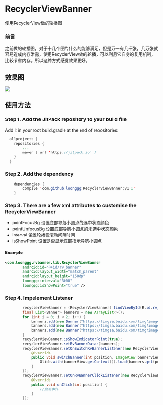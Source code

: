 # RecyclerViewBanner
使用RecyclerView做的轮播图

### 前言
之前做的轮播图，对于十几个图片什么的能够满足，但是万一有几千张，几万张就容易造成内存泄露，使用RecyclerView做的轮播，可以利用它自身的复用机制，比较节省内存。所以这种方式感觉效果更好。

## 效果图
![](https://github.com/loonggg/RecyclerViewBanner/blob/master/image/sss.gif?raw=true)

## 使用方法
### Step 1. Add the JitPack repository to your build file
Add it in your root build.gradle at the end of repositories:
```java
  allprojects {
	repositories {
		...
		maven { url 'https://jitpack.io' }
	}
  }
```

### Step 2. Add the dependency
```java
	dependencies {
	    compile 'com.github.loonggg:RecyclerViewBanner:v1.1'
	}
 ```

### Step 3. There are a few xml attributes to customise the  RecyclerViewBanner

 * pointFocusBg 设置底部导航小圆点的选中状态颜色
 * pointUnfocusBg 设置底部导航小圆点的未选中状态颜色
 * interval 设置轮播图滚动间隔时间
 * isShowPoint 设置是否显示底部指示导航小圆点

#### Example
```xml
<com.loonggg.rvbanner.lib.RecyclerViewBanner
        android:id="@+id/rv_banner"
        android:layout_width="match_parent"
        android:layout_height="150dp"
        loonggg:interval="3000"
        loonggg:isShowPoint="true" />
```

### Step 4. Impelement Listener
```java
        recyclerViewBanner = (RecyclerViewBanner) findViewById(R.id.rv_banner);
        final List<Banner> banners = new ArrayList<>();
        for (int i = 0; i < 2; i++) {
            banners.add(new Banner("https://timgsa.baidu.com/timg?image&quality=80&size=b9999_10000&sec=1487221110004&di=d6043e4b0c90ddf3ea5096c3d8eb8f58&imgtype=0&src=http%3A%2F%2Fimage.tianjimedia.com%2FuploadImages%2F2014%2F067%2F5116EPAUD762_1000x500.jpg"));
            banners.add(new Banner("https://timgsa.baidu.com/timg?image&quality=80&size=b9999_10000&sec=1487221129421&di=c085432cf7c15836f8a6479138740f39&imgtype=0&src=http%3A%2F%2Fimage85.360doc.com%2FDownloadImg%2F2015%2F05%2F0517%2F53199602_2.jpg"));
            banners.add(new Banner("https://timgsa.baidu.com/timg?image&quality=80&size=b9999_10000&sec=1487221161254&di=fbb99c5dad3d5a2a2c8b0b44e8c0e081&imgtype=0&src=http%3A%2F%2Fimage.tianjimedia.com%2FuploadImages%2F2013%2F255%2FP52AOTE73EIG_1000x500.jpg"));
        }
        recyclerViewBanner.isShowIndicatorPoint(true);
        recyclerViewBanner.setRvBannerDatas(banners);
        recyclerViewBanner.setOnSwitchRvBannerListener(new RecyclerViewBanner.OnSwitchRvBannerListener() {
            @Override
            public void switchBanner(int position, ImageView bannerView) {
                Glide.with(bannerView.getContext()).load(banners.get(position % banners.size()).getUrl()).placeholder(R.mipmap.ic_launcher).into(bannerView);
            }
        });
        recyclerViewBanner.setOnRvBannerClickListener(new RecyclerViewBanner.OnRvBannerClickListener() {
            @Override
            public void onClick(int position) {
                //点击事件
            }
        });
```


